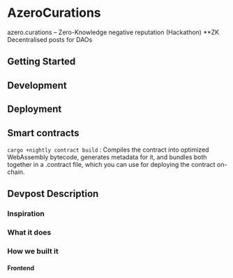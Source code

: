# AzeroCurations 

azero.curations – Zero-Knowledge negative reputation (Hackathon)
**ZK Decentralised posts for DAOs

## Getting Started




## Development



## Deployment





## Smart contracts 

``` cargo +nightly contract build ``` :
Compiles the contract into optimized WebAssembly bytecode, generates metadata for it, and bundles both together in a <name>.contract file, which you can use for deploying the contract on-chain.
  
 
 
## Devpost Description

 
### Inspiration
  
  
### What it does
  
  
### How we built it
  
  
  
#### Frontend

  
  

